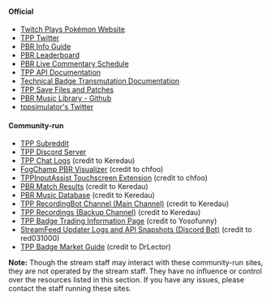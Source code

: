 #### Official

* [Twitch Plays Pokémon Website](https://twitchplayspokemon.tv)
* [TPP Twitter](https://twitter.com/Twitch_Plays)
* [PBR Info Guide](https://github.com/TwitchPlaysPokemon/pbr-movesets)
* [PBR Leaderboard](https://twitchplayspokemon.tv/leaderboard)
* [PBR Live Commentary Schedule](https://calendar.google.com/calendar/r?cid=Z2prZzl1bHE4anFjaG5hZmJpNTR1bnVxa3NAZ3JvdXAuY2FsZW5kYXIuZ29vZ2xlLmNvbQ)
* [TPP API Documentation](https://twitchplayspokemon.tv/api_docs)
* [Technical Badge Transmutation Documentation](https://twitchplayspokemon.tv/transmutation_calculations)
* [TPP Save Files and Patches](https://github.com/TwitchPlaysPokemon/tpp-streamdocs/tree/master/saves)
* [PBR Music Library - Github](https://github.com/TwitchPlaysPokemon/musicLibrary)
* [tppsimulator's Twitter](https://twitter.com/tppsimulator)

#### Community-run

* [TPP Subreddit](https://reddit.com/r/twitchplayspokemon)
* [TPP Discord Server](https://discord.gg/twitchplayspokemon)
* [TPP Chat Logs](https://tpp.chat) \(credit to Keredau\)
* [FogChamp PBR Visualizer](http://chfoo.github.io/fogchamp) \(credit to chfoo\)
* [TPPInputAssist Touchscreen Extension](https://github.com/chfoo/tppinputassist) \(credit to chfoo\)
* [PBR Match Results](https://twitchplaysleaderboard.info/pbr) \(credit to Keredau\)
* [PBR Music Database](https://twitchplaysleaderboard.info/pbr/songs) \(credit to Keredau\)
* [TPP RecordingBot Channel \(Main Channel\)](https://www.youtube.com/channel/UCskjCXK_u4EvFvXiPgezsEw/videos) \(credit to Keredau\)
* [TPP Recordings \(Backup Channel\)](https://www.youtube.com/channel/UCtnwhSDVY25jdo4ehEnU_Lg/videos) \(credit to Keredau\)
* [TPP Badge Trading Information Page](http://tpptrade.xyz/) \(credit to Yosofunny\)
* [StreamFeed Updater Logs and API Snapshots \(Discord Bot\)](https://red031000.com/) \(credit to red031000\)
* [TPP Badge Market Guide](https://docs.google.com/document/d/16wNZ4R-BZ3xSOsAJkk4vJmjAY2T35oOE4qJYQHdd68A) \(credit to DrLector\)

**Note:** Though the stream staff may interact with these community-run sites, they are not operated by the stream staff. They have no influence or control over the resources listed in this section. If you have any issues, please contact the staff running these sites.